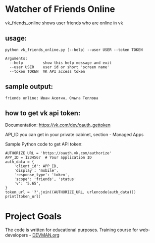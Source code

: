 # Watcher of Friends Online

vk_friends_online shows user friends who are online in vk

usage: 
------
```
python vk_friends_online.py [--help] --user USER --token TOKEN

Arguments:
  --help         show this help message and exit
  --user USER    user id or short 'screen name'
  --token TOKEN  VK API access token
```
sample output:
--------------
```
friends online: Иван Асютин, Ольга Теплова
```
how to get vk api token:
------------------------
Documentation: https://vk.com/dev/oauth_gettoken

API_ID you can get in your private cabinet, section - Managed Apps

Sample Python code to get API token:
```
AUTHORIZE_URL = 'https://oauth.vk.com/authorize'
APP_ID = 1234567  # Your application ID
auth_data = {
    'client_id': APP_ID,
    'display': 'mobile',
    'response_type': 'token',
    'scope': 'friends', 'status'
    'v': '5.65',
}
token_url = '?'.join((AUTHORIZE_URL, urlencode(auth_data)))
print(token_url)
```

# Project Goals

The code is written for educational purposes. Training course for web-developers - [DEVMAN.org](https://devman.org)
